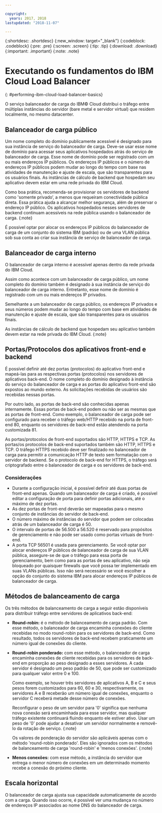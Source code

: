 ```yaml
---

copyright:
  years: 2017, 2018
lastupdated: "2018-11-07"

---
```


{:shortdesc: .shortdesc}
{:new_window: target="_blank"}
{:codeblock: .codeblock}
{:pre: .pre}
{:screen: .screen}
{:tip: .tip}
{:download: .download}
{:important: .important}
{:note: .note}

# Executando os fundamentos do IBM Cloud Load Balancer
{: #performing-ibm-cloud-load-balancer-basics}

O serviço balanceador de carga do IBM© Cloud distribui o tráfego entre múltiplas instâncias do servidor (bare metal e servidor virtual) que residem localmente, no mesmo datacenter. 

## Balanceador de carga público 
Um nome completo do domínio publicamente acessível é designado para sua instância de serviço do balanceador de carga. Deve-se usar esse nome de domínio para acessar seus aplicativos hospedados atrás do serviço de balanceador de carga. Esse nome de domínio pode ser registrado com um ou mais endereços IP públicos. Os endereços IP públicos e o número de endereços IP públicos podem mudar ao longo do tempo com base nas atividades de manutenção e ajuste de escala, que são transparentes para os usuários finais. As instâncias de cálculo de backend que hospedam seu aplicativo devem estar em uma rede privada do IBM Cloud. 

Como boa prática, recomenda-se provisionar os servidores de backend como 'somente privado’, a menos que requeiram conectividade pública direta. Essa prática ajuda a alcançar melhor segurança, além de preservar o endereço IP público. Os aplicativos hospedados nesses servidores de backend continuam acessíveis na rede pública usando o balanceador de carga.
{:note}  

É possível optar por alocar os endereços IP públicos do balanceador de carga de um conjunto do sistema IBM (padrão) ou de uma VLAN pública sob sua conta ao
criar sua instância de serviço de balanceador de carga.

## Balanceador de carga interno
O balanceador de carga interno é acessível apenas dentro da rede privada do IBM Cloud. 

Assim como acontece com um balanceador de carga público, um nome completo do domínio também é designado à sua instância de serviço do balanceador de carga interno. Entretanto, esse nome de domínio é registrado com um ou mais endereços IP privados. 

Semelhante a um balanceador de carga público, os endereços IP privados e seus números podem mudar ao longo do tempo com base em atividades de manutenção e ajuste de escala, que são transparentes para os usuários finais. 

As instâncias de cálculo de backend que hospedam seu aplicativo também devem estar na rede privada do IBM Cloud.
{:note}

## Portas/Protocolos dos aplicativos front-end e backend
É possível definir até dez portas (protocolos) do aplicativo front-end e mapeá-las para as respectivas portas (protocolos) nos servidores de aplicativos back-end. O nome completo do domínio designado à instância do serviço do balanceador de carga e as portas do aplicativo front-end são expostos ao mundo externo. As solicitações recebidas de usuários são recebidas nessas portas. 

Por outro lado, as portas de back-end são conhecidas apenas internamente. Essas portas de back-end podem ou não ser as mesmas que as portas de front-end. Como exemplo, o balanceador de carga pode ser configurado para receber o tráfego web/HTTP recebido na porta de front-end 80, enquanto os servidores de back-end estão atendendo na porta customizada 81. 

As portas/protocolos de front-end suportados são HTTP, HTTPS e TCP. As portas/os protocolos de back-end suportados também são HTTP, HTTPS e TCP. O tráfego HTTPS recebido deve ser finalizado no balanceador de carga para permitir a comunicação HTTP de texto sem formatação com o servidor de backend. Se o protocolo de back-end for HTTPS, o tráfego será criptografado entre o balanceador de carga e os servidores de back-end.

### Considerações

* Durante a configuração inicial, é possível definir até duas portas de front-end apenas. Quando um balanceador de carga é criado, é possível editar a configuração de porta para definir portas adicionais, até o máximo de dez portas.
* As dez portas de front-end deverão ser mapeadas para o mesmo conjunto de instâncias do servidor de back-end.
* O número máximo de instâncias do servidor que podem ser colocadas atrás de um balanceador de carga é 50.
* O intervalo de portas de 56.500 a 56.520 é reservado para propósitos de gerenciamento e não pode ser usado como portas virtuais de front-end. 
* A porta TCP 56501 é usada para gerenciamento. Se você optar por alocar endereços IP públicos de balanceador de carga de sua VLAN pública, assegure-se de que o tráfego para essa porta de gerenciamento, bem como para as portas de seu aplicativo, não seja bloqueado por quaisquer firewalls que você possa ter implementado em suas VLANs públicas. Isso não será necessário se você escolher a opção do conjunto do sistema IBM para alocar endereços IP públicos de balanceador de carga.

## Métodos de balanceamento de carga
Os três métodos de balanceamento de carga a seguir estão disponíveis para distribuir tráfego entre servidores de aplicativos back-end:

* **Round-robin:** é o método de balanceamento de carga padrão. Com esse método, o balanceador de carga encaminha conexões do cliente recebidas no modo round-robin para os servidores de back-end. Como resultado, todos os servidores de back-end recebem praticamente um número igual de conexões do cliente.

* **Round-robin ponderado:** com esse método, o balanceador de carga encaminha conexões de cliente recebidas para os servidores de back-end em proporção ao peso designado a esses servidores. A cada servidor é designado um peso padrão de 50, que pode ser customizado para qualquer valor entre 0 e 100. 

	Como exemplo, se houver três servidores de aplicativos A, B e C e seus pesos forem customizados para 60, 60 e 30, respectivamente, os servidores A e B receberão um número igual de conexões, enquanto o servidor C receberá metade desse número de conexões. 


	Reconfigurar o peso de um servidor para '0' significa que nenhuma nova conexão será encaminhada para esse servidor, mas qualquer tráfego existente continuará fluindo enquanto ele estiver ativo. Usar um peso de '0' pode ajudar a desativar um servidor normalmente e removê-lo da rotação de serviço. 
	{:note}
	
	Os valores de ponderação do servidor são aplicáveis apenas com o método 'round-robin ponderado'. Eles são ignorados com os métodos de balanceamento de carga 'round-robin' e 'menos conexões'. 
	{:note}

* **Menos conexões:** com esse método, a instância do servidor que entrega o menor número de conexões em um determinado momento recebe a conexão do próximo cliente. 


## Escala horizontal
O balanceador de carga ajusta sua capacidade automaticamente de acordo com a carga. Quando isso ocorre, é possível ver uma mudança no número de endereços IP associados ao nome DNS do balanceador de carga.
